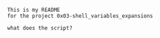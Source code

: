 ~~~~
This is my README 
for the project 0x03-shell_variables_expansions
~~~~

```
what does the script?

```

